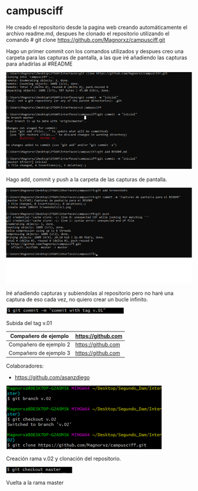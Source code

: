 # campusciff

He creado el repositorio desde la pagina web creando automáticamente el archivo readme.md, despues he clonado el repositorio
utilizando el comando # git clone https://github.com/Magnorxz/campusciff.git

Hago un primer commit con los comandos utilizados y despues creo una carpeta para las capturas de pantalla, a las que
iré añadiendo las capturas para añadirlas al #README


![Screenshot](https://github.com/Magnorxz/campusciff/blob/master/Screenshots/sc1.png)

Hago add, commit y push a la carpeta de las capturas de pantalla.


![Screenshot](https://github.com/Magnorxz/campusciff/blob/master/Screenshots/sc2.png)


Iré añadiendo capturas y subiendolas al repositorio pero no haré una captura de eso cada vez, no quiero crear un bucle infinito.

![Screenshot](https://github.com/Magnorxz/campusciff/blob/master/Screenshots/sc3.png)

Subida del tag v.01

| Compañero de ejemplo   | https://github.com |
|------------------------|------------|
| Compañero de ejemplo 2 | https://github.com |
| Compañero de ejemplo 3 | https://github.com |

Colaboradores: 

- https://github.com/asanzdiego

![Screenshot](https://github.com/Magnorxz/campusciff/blob/master/Screenshots/sc4.png)

Creación rama v.02 y clonación del repositorio.

![Screenshot](https://github.com/Magnorxz/campusciff/blob/master/Screenshots/sc5.png)

Vuelta a la rama master


